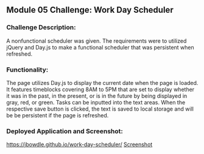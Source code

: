 ## Module 05 Challenge: Work Day Scheduler

### Challenge Description:
A nonfunctional scheduler was given. The requirements were to utilized jQuery and Day.js to make a functional scheduler that was persistent when refreshed.

### Functionality:
The page utilizes Day.js to display the current date when the page is loaded. It features timeblocks covering 8AM to 5PM that are set to display whether it was in the past, in the present, or is in the future by being displayed in gray, red, or green. Tasks can be inputted into the text areas. When the respective save button is clicked, the text is saved to local storage and will be be persistent if the page is refreshed.

### Deployed Application and Screenshot:
https://jbowdle.github.io/work-day-scheduler/
[Screenshot](./assets/screenshot.png)